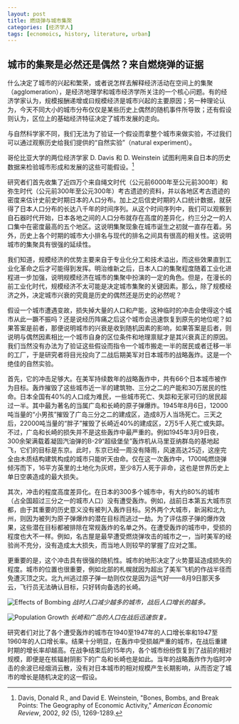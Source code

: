 ```yaml
---
layout: post
title: 燃烧弹与城市集聚
categories: [经济学人]
tags: [ecnomoics, history, literature, urban]
---
```


## 城市的集聚是必然还是偶然？来自燃烧弹的证据

什么决定了城市的兴起和繁荣，或者说怎样去解释经济活动在空间上的集聚（agglomeration），是经济地理学和城市经济学所关注的一个核心问题。有的经济学家认为，规模报酬递增或曰规模经济是城市兴起的主要原因；另一种理论认为，今天不同大小的城市分布仅仅是某些历史上偶然的随机事件所导致；还有假设则认为，区位上的基础经济特征决定了城市发展的走向。

与自然科学家不同，我们无法为了验证一个假设而拿整个城市来做实验，不过我们可以通过观察历史给我们提供的“自然实验”（natural experiment）。

哥伦比亚大学的两位经济学家 D. Davis 和 D. Weinstein 试图利用来自日本的历史数据来检验城市形成和发展的这些可能假设。[^1]

[^1]: Davis, Donald R., and David E. Weinstein, "Bones, Bombs, and Break Points: The Geography of Economic Activity," _American Economic Review_, 2002, _92_ (5), 1269-1289.

研究者们首先收集了近四万个来自绳文时代（公元前6000年至公元前300年）和弥生时代（公元前300年至公元300年）考古遗迹的资料，并以各地区考古遗迹的密度来估计史前史时期日本的人口分布。加上之后信史时期的人口统计数据，就获得了日本人口分布的长达八千年的时间序列。从这个时间序列中，我们可以观察到自石器时代开始，日本各地之间的人口分布就存在高度的差异化，约三分之一的人口集中在密度最高的五个地区。这说明集聚现象在城市诞生之初就一直存在着。另外，历史上各个时期的城市大小排名与现代的排名之间具有很高的相关性。这说明城市的集聚具有很强的延续性。

我们知道，规模经济的优势主要来自于专业化分工和技术溢出，而这些效果直到工业化革命之后才可能得到发挥。明治维新之后，日本人口的集聚程度随着工业化进程进一步加强，说明规模经济在城市的集聚中扮演的一定的角色。但是，在漫长的前工业化时代，规模经济不太可能是决定城市集聚的关键因素。那么，除了规模经济之外，决定城市兴衰的究竟是历史的偶然还是历史的必然呢？

假设一个城市遭遇变故，损失掉大量的人口和产能，这种临时的冲击会使得这个城市从此一蹶不振吗？还是说经历阵痛之后这个城市会迅速恢复到原先的地位呢？如果答案是前者，那便说明城市的兴衰是收到随机因素的影响，如果答案是后者，则说明与偶然因素相比一个城市自身的区位条件和地理禀赋才是其兴衰真正的原因。我们当然没有办法为了验证这些假设而指令一个城市搬走一半的居民或者迁移一半的工厂，于是研究者将目光投向了二战后期美军对日本城市的战略轰炸。这是一个绝佳的自然实验。

首先，它的冲击足够大。在美军持续数年的战略轰炸中，共有66个日本城市被作为目标。轰炸摧毁了这些城市近一半的建筑物、三分之二的产能和30万居民的性命。日本全国有40%的人口成为难民，一些城市死亡、失踪和无家可归的居民超过一半。其中最为著名的当属广岛和长崎的原子弹爆炸。1945年8月6日，12000吨当量的“小男孩”摧毁了广岛三分之二的建成区，造成8万人当场死亡。三天之后，22000吨当量的“胖子”摧毁了长崎近40%的建成区，2万5千人死亡或失踪。不过，广岛和长崎的损失并不是这些轰炸中最严重的。例如1945年3月9日夜，300余架满载着凝固汽油弹的B-29“超级堡垒”轰炸机从马里亚纳群岛的基地起飞，它们的目标是东京。此时，东京已经一周没有降雨，风速高达25迈，这座完全由木质结构建筑构成的城市只能听天由命。仅在这一次轰炸中，1700吨燃烧弹倾泻而下，16平方英里的土地化为灰烬，至少8万人死于非命，这也是世界历史上单日空袭造成的最大损失。

其次，冲击的程度高度差异化。在日本的300多个城市中，有大约80%的城市（占全国超过三分之一的城市人口）没有遭受轰炸。例如，战前日本第五大城市京都，由于其重要的历史意义没有被列入轰炸目标。另外两个大城市，新潟和北九州，则因为被列为原子弹爆炸的潜在目标而逃过一劫。为了评估原子弹的爆炸效果，这些潜在目标都被排除在常规轰炸的名单之外。在遭受轰炸的城市中，受损的程度也大不一样。例如，名古屋是最早遭受燃烧弹攻击的城市之一，当时美军的经验尚不充分，没有造成太大损失，而当地人则较早的掌握了应对之策。

更重要的是，这个冲击具有很强的随机性。城市的地形决定了火势蔓延造成损失的程度。城市的位置也很重要，例如北部的札幌就因为超出了美军飞机的作战半径而免遭灭顶之灾。北九州逃过原子弹一劫则仅仅是因为运气好——8月9日那天多云，飞行员无法确认目标，只好转向备选的长崎。

![Effects of Bombing](http://ww2.sinaimg.cn/large/abb3ee10gw1et9xi910grj20i209qjs0.jpg "Effects of Bombing")
_战时人口减少越多的城市，战后人口增长的越多。_

![Population Growth](http://ww4.sinaimg.cn/large/abb3ee10gw1et9xbnplraj20i20b4wfe.jpg "Population Growth")
_长崎和广岛的人口在战后迅速恢复。_

研究者们对比了各个遭受轰炸的城市在1940至1947年的人口增长率和1947至1960年的人口增长率。结果十分明显，在轰炸中受损越严重的城市，在战后重建时期的增长率却越高。在战争结束后的15年内，各个城市纷纷恢复到了战前的相对规模，即便是在核辐射阴影下的广岛和长崎也是如此。当年的战略轰炸作为临时冲击的余波已经烟消云散，没有对日本城市的相对规模产生长期影响，从而否定了城市的增长是随机决定的这一假设。